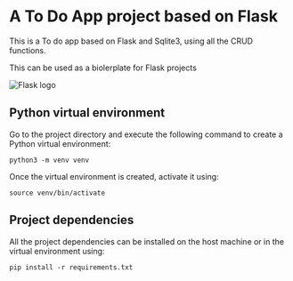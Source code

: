 # A To Do App project based on Flask

This is a To do app based on Flask and Sqlite3, using all the CRUD functions. 

This can be used as a biolerplate for Flask projects

![Flask logo](https://github.com/cataniamatt/flask-template/blob/main/flask.png)

## Python virtual environment
Go to the project directory and execute the following command to create a Python virtual environment:

```
python3 -m venv venv
```
Once the virtual environment is created, activate it using:
```
source venv/bin/activate
```

## Project dependencies
All the project dependencies can be installed on the host machine or in the virtual environment using:
```
pip install -r requirements.txt
```
